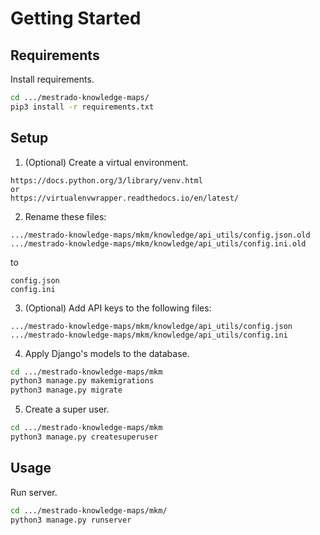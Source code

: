 # Getting Started

## Requirements

Install requirements.

```sh
cd .../mestrado-knowledge-maps/
pip3 install -r requirements.txt
```

## Setup

1. (Optional) Create a virtual environment.

```
https://docs.python.org/3/library/venv.html
or
https://virtualenvwrapper.readthedocs.io/en/latest/
```

2. Rename these files:
```
.../mestrado-knowledge-maps/mkm/knowledge/api_utils/config.json.old
.../mestrado-knowledge-maps/mkm/knowledge/api_utils/config.ini.old
```
to
```
config.json
config.ini
```

3. (Optional) Add API keys to the following files:
```
.../mestrado-knowledge-maps/mkm/knowledge/api_utils/config.json
.../mestrado-knowledge-maps/mkm/knowledge/api_utils/config.ini
```

4. Apply Django's models to the database.

```sh
cd .../mestrado-knowledge-maps/mkm
python3 manage.py makemigrations
python3 manage.py migrate
```

5. Create a super user.
```sh
cd .../mestrado-knowledge-maps/mkm
python3 manage.py createsuperuser
```

## Usage
Run server.
```sh
cd .../mestrado-knowledge-maps/mkm/
python3 manage.py runserver
```
